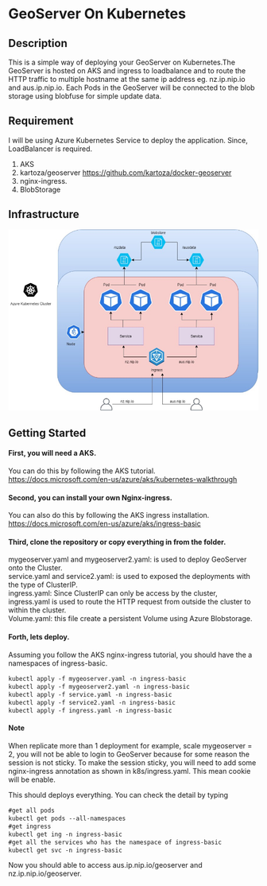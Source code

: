 # GeoServer On Kubernetes 
## Description

This is a simple way of deploying your GeoServer on Kubernetes.The GeoServer is hosted on 
AKS and ingress to loadbalance and to route the HTTP traffic to multiple hostname at 
the same ip address eg. nz.ip.nip.io and aus.ip.nip.io. Each Pods in the GeoServer will be 
connected to the blob storage using blobfuse for simple update data.  

## Requirement
I will be using Azure Kubernetes Service to deploy the application. Since, LoadBalancer is required.
1. AKS
2. kartoza/geoserver https://github.com/kartoza/docker-geoserver
3. nginx-ingress.
4. BlobStorage
## Infrastructure
![Diagram](https://github.com/Moravy/GeoServer-On-K8s/blob/master/Diagram.jpg)

## Getting Started
#### First, you will need a AKS. 
You can do this by following the AKS tutorial.
https://docs.microsoft.com/en-us/azure/aks/kubernetes-walkthrough

#### Second, you can install your own Nginx-ingress.
You can also do this by following the AKS ingress installation. 
https://docs.microsoft.com/en-us/azure/aks/ingress-basic

#### Third, clone the repository or copy everything in from the folder.
mygeoserver.yaml and mygeoserver2.yaml: is used to deploy GeoServer onto the Cluster.<br> 
service.yaml and service2.yaml: is used to exposed the deployments with the type of 
ClusterIP.<br>
ingress.yaml: Since ClusterIP can only be access by the cluster, ingress.yaml is used to route 
the HTTP request from outside the cluster to within the cluster. <br>
Volume.yaml: this file create a persistent Volume using Azure Blobstorage.

#### Forth, lets deploy.
Assuming you follow the AKS nginx-ingress tutorial, you should have the a namespaces of 
ingress-basic.
```
kubectl apply -f mygeoserver.yaml -n ingress-basic
kubectl apply -f mygeoserver2.yaml -n ingress-basic
kubectl apply -f service.yaml -n ingress-basic
kubectl apply -f service2.yaml -n ingress-basic
kubectl apply -f ingress.yaml -n ingress-basic
```
#### Note
When replicate more than 1 deployment for example, scale mygeoserver = 2, you will not be able 
to login to GeoServer because for some reason the session is not sticky. To make the session 
sticky, you will need to add some nginx-ingress annotation as shown in k8s/ingress.yaml. This 
mean cookie will be enable.

This should deploys everything. You can check the detail by typing
```
#get all pods
kubectl get pods --all-namespaces
#get ingress
kubectl get ing -n ingress-basic
#get all the services who has the namespace of ingress-basic 
kubectl get svc -n ingress-basic
```
Now you should able to access aus.ip.nip.io/geoserver and nz.ip.nip.io/geoserver.
